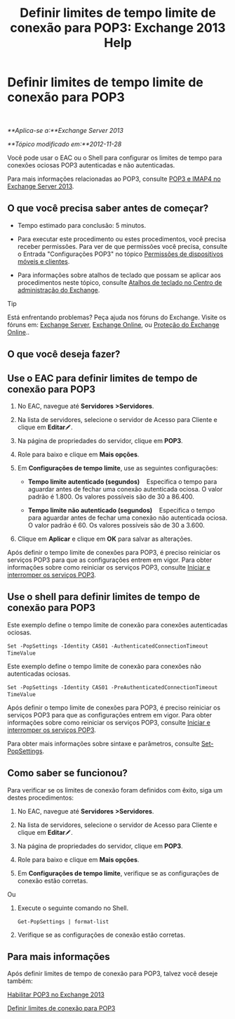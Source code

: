 ﻿---
title: 'Definir limites de tempo limite de conexão para POP3: Exchange 2013 Help'
TOCTitle: Definir limites de tempo limite de conexão para POP3
ms:assetid: 40003115-be4e-4cf1-97b4-f5ca05b314dc
ms:mtpsurl: https://technet.microsoft.com/pt-br/library/Aa997604(v=EXCHG.150)
ms:contentKeyID: 50556170
ms.date: 05/22/2018
mtps_version: v=EXCHG.150
ms.translationtype: MT
---

# Definir limites de tempo limite de conexão para POP3

 

_**Aplica-se a:**Exchange Server 2013_

_**Tópico modificado em:**2012-11-28_

Você pode usar o EAC ou o Shell para configurar os limites de tempo para conexões ociosas POP3 autenticadas e não autenticadas.

Para mais informações relacionadas ao POP3, consulte [POP3 e IMAP4 no Exchange Server 2013](pop3-and-imap4-in-exchange-server-2013-exchange-2013-help.md).

## O que você precisa saber antes de começar?

  - Tempo estimado para conclusão: 5 minutos.

  - Para executar este procedimento ou estes procedimentos, você precisa receber permissões. Para ver de que permissões você precisa, consulte o Entrada "Configurações POP3" no tópico [Permissões de dispositivos móveis e clientes](clients-and-mobile-devices-permissions-exchange-2013-help.md).

  - Para informações sobre atalhos de teclado que possam se aplicar aos procedimentos neste tópico, consulte [Atalhos de teclado no Centro de administração do Exchange](keyboard-shortcuts-in-the-exchange-admin-center-exchange-online-protection-help.md).


> [!TIP]
> Está enfrentando problemas? Peça ajuda nos fóruns do Exchange. Visite os fóruns em: <A href="https://go.microsoft.com/fwlink/p/?linkid=60612">Exchange Server</A>, <A href="https://go.microsoft.com/fwlink/p/?linkid=267542">Exchange Online</A>, ou <A href="https://go.microsoft.com/fwlink/p/?linkid=285351">Proteção do Exchange Online</A>..



## O que você deseja fazer?

## Use o EAC para definir limites de tempo de conexão para POP3

1.  No EAC, navegue até **Servidores** **\>Servidores**.

2.  Na lista de servidores, selecione o servidor de Acesso para Cliente e clique em **Editar**![Ícone de edição](images/JJ218640.6f53ccb2-1f13-4c02-bea0-30690e6ea71d(EXCHG.150).gif "Ícone de edição").

3.  Na página de propriedades do servidor, clique em **POP3**.

4.  Role para baixo e clique em **Mais opções**.

5.  Em **Configurações de tempo limite**, use as seguintes configurações:
    
      - **Tempo limite autenticado (segundos)**    Especifica o tempo para aguardar antes de fechar uma conexão autenticada ociosa. O valor padrão é 1.800. Os valores possíveis são de 30 a 86.400.
    
      - **Tempo limite não autenticado (segundos)**    Especifica o tempo para aguardar antes de fechar uma conexão não autenticada ociosa. O valor padrão é 60. Os valores possíveis são de 30 a 3.600.

6.  Clique em **Aplicar** e clique em **OK** para salvar as alterações.

Após definir o tempo limite de conexões para POP3, é preciso reiniciar os serviços POP3 para que as configurações entrem em vigor. Para obter informações sobre como reiniciar os serviços POP3, consulte [Iniciar e interromper os serviços POP3](start-and-stop-the-pop3-services-exchange-2013-help.md).

## Use o shell para definir limites de tempo de conexão para POP3

Este exemplo define o tempo limite de conexão para conexões autenticadas ociosas.

    Set -PopSettings -Identity CAS01 -AuthenticatedConnectionTimeout TimeValue

Este exemplo define o tempo limite de conexão para conexões não autenticadas ociosas.

    Set -PopSettings -Identity CAS01 -PreAuthenticatedConnectionTimeout TimeValue

Após definir o tempo limite de conexões para POP3, é preciso reiniciar os serviços POP3 para que as configurações entrem em vigor. Para obter informações sobre como reiniciar os serviços POP3, consulte [Iniciar e interromper os serviços POP3](start-and-stop-the-pop3-services-exchange-2013-help.md).

Para obter mais informações sobre sintaxe e parâmetros, consulte [Set-PopSettings](https://technet.microsoft.com/pt-br/library/aa997154\(v=exchg.150\)).

## Como saber se funcionou?

Para verificar se os limites de conexão foram definidos com êxito, siga um destes procedimentos:

1.  No EAC, navegue até **Servidores** **\>Servidores**.

2.  Na lista de servidores, selecione o servidor de Acesso para Cliente e clique em **Editar**![Ícone de edição](images/JJ218640.6f53ccb2-1f13-4c02-bea0-30690e6ea71d(EXCHG.150).gif "Ícone de edição").

3.  Na página de propriedades do servidor, clique em **POP3**.

4.  Role para baixo e clique em **Mais opções**.

5.  Em **Configurações de tempo limite**, verifique se as configurações de conexão estão corretas.

Ou

1.  Execute o seguinte comando no Shell.
    
        Get-PopSettings | format-list

2.  Verifique se as configurações de conexão estão corretas.

## Para mais informações

Após definir limites de tempo de conexão para POP3, talvez você deseje também:

[Habilitar POP3 no Exchange 2013](enable-pop3-in-exchange-2013-exchange-2013-help.md)

[Definir limites de conexão para POP3](set-connection-limits-for-pop3-exchange-2013-help.md)

